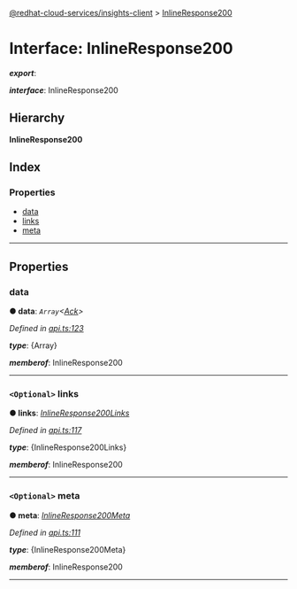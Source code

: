 [@redhat-cloud-services/insights-client](../README.md) > [InlineResponse200](../interfaces/inlineresponse200.md)

# Interface: InlineResponse200

*__export__*: 

*__interface__*: InlineResponse200

## Hierarchy

**InlineResponse200**

## Index

### Properties

* [data](inlineresponse200.md#data)
* [links](inlineresponse200.md#links)
* [meta](inlineresponse200.md#meta)

---

## Properties

<a id="data"></a>

###  data

**● data**: *`Array`<[Ack](ack.md)>*

*Defined in [api.ts:123](https://github.com/RedHatInsights/javascript-clients/blob/master/packages/insights/api.ts#L123)*

*__type__*: {Array}

*__memberof__*: InlineResponse200

___
<a id="links"></a>

### `<Optional>` links

**● links**: *[InlineResponse200Links](inlineresponse200links.md)*

*Defined in [api.ts:117](https://github.com/RedHatInsights/javascript-clients/blob/master/packages/insights/api.ts#L117)*

*__type__*: {InlineResponse200Links}

*__memberof__*: InlineResponse200

___
<a id="meta"></a>

### `<Optional>` meta

**● meta**: *[InlineResponse200Meta](inlineresponse200meta.md)*

*Defined in [api.ts:111](https://github.com/RedHatInsights/javascript-clients/blob/master/packages/insights/api.ts#L111)*

*__type__*: {InlineResponse200Meta}

*__memberof__*: InlineResponse200

___

